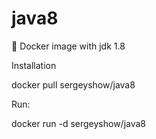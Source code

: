 # java8
:whale: Docker image with jdk 1.8


Installation

docker pull sergeyshow/java8

Run:

docker run -d sergeyshow/java8
